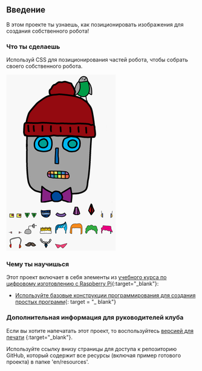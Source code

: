 ## Введение

В этом проекте ты узнаешь, как позиционировать изображения для создания собственного робота!

### Что ты сделаешь

Используй CSS для позиционирования частей робота, чтобы собрать своего собственного робота.

![снимок экрана](images/robot-final.png)

### Чему ты научишься

Этот проект включает в себя элементы из [учебного курса по цифровому изготовлению с Raspberry Pi](http://rpf.io/curriculum){:target="_blank"}:

+ [Используйте базовые конструкции программирования для создания простых программ](https://www.raspberrypi.org/curriculum/programming/creator){: target = "_ blank"}

### Дополнительная информация для руководителей клуба

Если вы хотите напечатать этот проект, то воспользуйтесь [версией для печати](https://projects.raspberrypi.org/en/projects/build-a-robot/print) {:target="_blank"}.

Используйте ссылку внизу страницы для доступа к репозиторию GitHub, который содержит все ресурсы (включая пример готового проекта) в папке 'en/resources'.